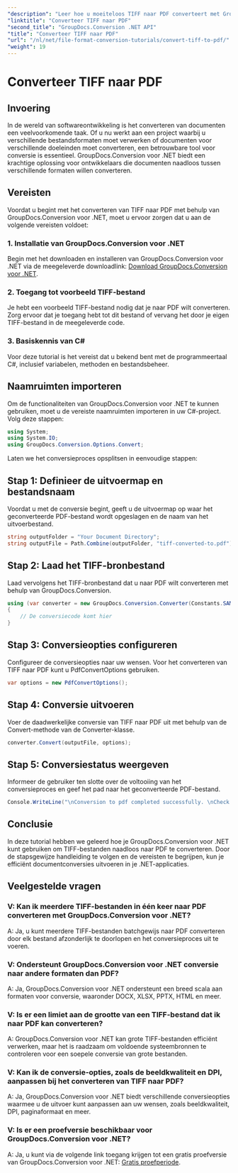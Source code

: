 ```yaml
---
"description": "Leer hoe u moeiteloos TIFF naar PDF converteert met GroupDocs.Conversion voor .NET. Een eenvoudige, efficiënte en naadloze oplossing voor documentconversie."
"linktitle": "Converteer TIFF naar PDF"
"second_title": "GroupDocs.Conversion .NET API"
"title": "Converteer TIFF naar PDF"
"url": "/nl/net/file-format-conversion-tutorials/convert-tiff-to-pdf/"
"weight": 19
---
```


# Converteer TIFF naar PDF

## Invoering

In de wereld van softwareontwikkeling is het converteren van documenten een veelvoorkomende taak. Of u nu werkt aan een project waarbij u verschillende bestandsformaten moet verwerken of documenten voor verschillende doeleinden moet converteren, een betrouwbare tool voor conversie is essentieel. GroupDocs.Conversion voor .NET biedt een krachtige oplossing voor ontwikkelaars die documenten naadloos tussen verschillende formaten willen converteren.

## Vereisten

Voordat u begint met het converteren van TIFF naar PDF met behulp van GroupDocs.Conversion voor .NET, moet u ervoor zorgen dat u aan de volgende vereisten voldoet:

### 1. Installatie van GroupDocs.Conversion voor .NET
Begin met het downloaden en installeren van GroupDocs.Conversion voor .NET via de meegeleverde downloadlink: [Download GroupDocs.Conversion voor .NET](https://releases.groupdocs.com/conversion/net/).

### 2. Toegang tot voorbeeld TIFF-bestand
Je hebt een voorbeeld TIFF-bestand nodig dat je naar PDF wilt converteren. Zorg ervoor dat je toegang hebt tot dit bestand of vervang het door je eigen TIFF-bestand in de meegeleverde code.

### 3. Basiskennis van C#
Voor deze tutorial is het vereist dat u bekend bent met de programmeertaal C#, inclusief variabelen, methoden en bestandsbeheer.

## Naamruimten importeren

Om de functionaliteiten van GroupDocs.Conversion voor .NET te kunnen gebruiken, moet u de vereiste naamruimten importeren in uw C#-project. Volg deze stappen:

```csharp
using System;
using System.IO;
using GroupDocs.Conversion.Options.Convert;
```

Laten we het conversieproces opsplitsen in eenvoudige stappen:

## Stap 1: Definieer de uitvoermap en bestandsnaam

Voordat u met de conversie begint, geeft u de uitvoermap op waar het geconverteerde PDF-bestand wordt opgeslagen en de naam van het uitvoerbestand.

```csharp
string outputFolder = "Your Document Directory";
string outputFile = Path.Combine(outputFolder, "tiff-converted-to.pdf");
```

## Stap 2: Laad het TIFF-bronbestand

Laad vervolgens het TIFF-bronbestand dat u naar PDF wilt converteren met behulp van GroupDocs.Conversion.

```csharp
using (var converter = new GroupDocs.Conversion.Converter(Constants.SAMPLE_TIFF))
{
    // De conversiecode komt hier
}
```

## Stap 3: Conversieopties configureren

Configureer de conversieopties naar uw wensen. Voor het converteren van TIFF naar PDF kunt u PdfConvertOptions gebruiken.

```csharp
var options = new PdfConvertOptions();
```

## Stap 4: Conversie uitvoeren

Voer de daadwerkelijke conversie van TIFF naar PDF uit met behulp van de Convert-methode van de Converter-klasse.

```csharp
converter.Convert(outputFile, options);
```

## Stap 5: Conversiestatus weergeven

Informeer de gebruiker ten slotte over de voltooiing van het conversieproces en geef het pad naar het geconverteerde PDF-bestand.

```csharp
Console.WriteLine("\nConversion to pdf completed successfully. \nCheck output in {0}", outputFolder);
```

## Conclusie

In deze tutorial hebben we geleerd hoe je GroupDocs.Conversion voor .NET kunt gebruiken om TIFF-bestanden naadloos naar PDF te converteren. Door de stapsgewijze handleiding te volgen en de vereisten te begrijpen, kun je efficiënt documentconversies uitvoeren in je .NET-applicaties.

## Veelgestelde vragen

### V: Kan ik meerdere TIFF-bestanden in één keer naar PDF converteren met GroupDocs.Conversion voor .NET?

A: Ja, u kunt meerdere TIFF-bestanden batchgewijs naar PDF converteren door elk bestand afzonderlijk te doorlopen en het conversieproces uit te voeren.

### V: Ondersteunt GroupDocs.Conversion voor .NET conversie naar andere formaten dan PDF?

A: Ja, GroupDocs.Conversion voor .NET ondersteunt een breed scala aan formaten voor conversie, waaronder DOCX, XLSX, PPTX, HTML en meer.

### V: Is er een limiet aan de grootte van een TIFF-bestand dat ik naar PDF kan converteren?

A: GroupDocs.Conversion voor .NET kan grote TIFF-bestanden efficiënt verwerken, maar het is raadzaam om voldoende systeembronnen te controleren voor een soepele conversie van grote bestanden.

### V: Kan ik de conversie-opties, zoals de beeldkwaliteit en DPI, aanpassen bij het converteren van TIFF naar PDF?

A: Ja, GroupDocs.Conversion voor .NET biedt verschillende conversieopties waarmee u de uitvoer kunt aanpassen aan uw wensen, zoals beeldkwaliteit, DPI, paginaformaat en meer.

### V: Is er een proefversie beschikbaar voor GroupDocs.Conversion voor .NET?

A: Ja, u kunt via de volgende link toegang krijgen tot een gratis proefversie van GroupDocs.Conversion voor .NET: [Gratis proefperiode](https://releases.groupdocs.com/).